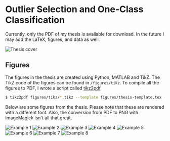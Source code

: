 Outlier Selection and One-Class Classification
==============================================

Currently, only the PDF of my thesis is available for download. In the future I may add the LaTeX, figures, and data as well.

![Thesis cover](cover.png)

Figures
-------

The figures in the thesis are created using Python, MATLAB and TikZ. The TikZ code of the figures can be found in `/figures/tikz`. To compile all the figures to PDF, I wrote a script called [tikz2pdf](https://github.com/jeroenjanssens/tikz2pdf).

```bash
$ tikz2pdf figures/tikz/*.tikz --template figures/thesis-template.tex --output figures/pdf/
```

Below are some figures from the thesis. Please note that these are rendered with a different font. Also, the conversion from PDF to PNG with ImageMagick isn't all that great.

![Example 1](figures/examples/bg-banana-roc.png)
![Example 2](figures/examples/bg-multiclass.png)
![Example 3](figures/examples/eval-boxplot-preprocessing-pca.png)
![Example 4](figures/examples/mlc-mapping-auc-overview.png)
![Example 5](figures/examples/sos-densities.png)
![Example 6](figures/examples/sos-graph-matlab-binding.png)
![Example 7](figures/examples/sos-graphs-sample.png)
![Example 8](figures/examples/sos-nemenyi.png)
